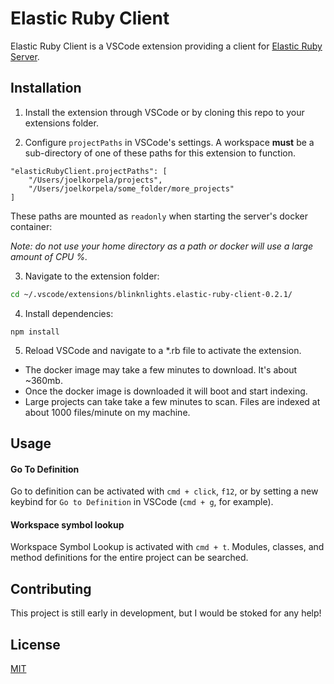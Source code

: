 # Elastic Ruby Client

Elastic Ruby Client is a VSCode extension providing a client for [Elastic Ruby Server](https://github.com/pheen/elastic_ruby_server).

## Installation

1. Install the extension through VSCode or by cloning this repo to your extensions folder.

2. Configure `projectPaths` in VSCode's settings. A workspace **must** be a sub-directory of one of these paths for this extension to function.

```
"elasticRubyClient.projectPaths": [
	"/Users/joelkorpela/projects",
	"/Users/joelkorpela/some_folder/more_projects"
]
```

These paths are mounted as `readonly` when starting the server's docker container:

*Note: do not use your home directory as a path or docker will use a large amount of CPU %.*

3. Navigate to the extension folder:

```bash
cd ~/.vscode/extensions/blinknlights.elastic-ruby-client-0.2.1/
```

4. Install dependencies:

```
npm install
```

5. Reload VSCode and navigate to a *.rb file to activate the extension.
- The docker image may take a few minutes to download. It's about ~360mb.
- Once the docker image is downloaded it will boot and start indexing.
- Large projects can take take a few minutes to scan. Files are indexed at about 1000 files/minute on my machine.

## Usage

#### Go To Definition

Go to definition can be activated with `cmd + click`, `f12`, or by setting a new keybind for `Go to Definition` in VSCode (`cmd + g`, for example).

#### Workspace symbol lookup

Workspace Symbol Lookup is activated with `cmd + t`. Modules, classes, and method definitions for the entire project can be searched.

## Contributing

This project is still early in development, but I would be stoked for any help!

## License
[MIT](https://choosealicense.com/licenses/mit/)
